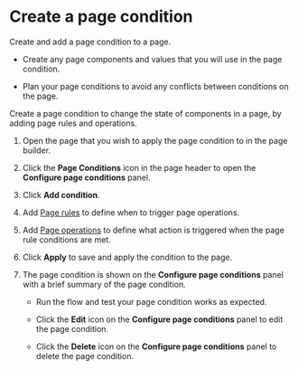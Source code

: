 # Create a page condition

<head>
  <meta name="guidename" content="Flow"/>
  <meta name="context" content="GUID-c7b982f9-dfec-4006-b611-25bea834aa12"/>
</head>


Create and add a page condition to a page.

-   Create any page components and values that you will use in the page condition.

-   Plan your page conditions to avoid any conflicts between conditions on the page.


Create a page condition to change the state of components in a page, by adding page rules and operations.

1.  Open the page that you wish to apply the page condition to in the page builder.

2.  Click the **Page Conditions** icon in the page header to open the **Configure page conditions** panel.

3.  Click **Add condition**.

4.  Add [Page rules](/docs/Atomsphere/Flow/topics/flo-pages-conditions-rules_22f87872-e064-4d43-9fc7-ff85b6689332.md) to define when to trigger page operations.

5.  Add [Page operations](/docs/Atomsphere/Flow/topics/flo-pages-conditions-operations_b8916343-35a8-4085-8b50-a160e2bf3869.md) to define what action is triggered when the page rule conditions are met.

6.  Click **Apply** to save and apply the condition to the page.

7.  The page condition is shown on the **Configure page conditions** panel with a brief summary of the page condition.


    -   Run the flow and test your page condition works as expected.

    -   Click the **Edit** icon on the **Configure page conditions** panel to edit the page condition.

    -   Click the **Delete** icon on the **Configure page conditions** panel to delete the page condition.